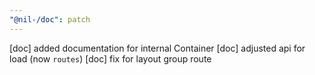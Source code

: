 ```yaml
---
"@nil-/doc": patch
---
```


[doc] added documentation for internal Container
[doc] adjusted api for load (now `routes`)
[doc] fix for layout group route
